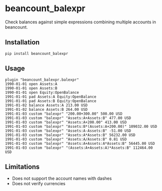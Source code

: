 # beancount_balexpr
Check balances against simple expressions combining multiple accounts in beancount.

## Installation

```
pip install beancount_balexpr
```

## Usage

```
plugin "beancount_balexpr.balexpr"
1990-01-01 open Assets:A
1990-01-01 open Assets:B
1990-01-01 open Equity:OpenBalance
1991-01-01 pad Assets:A Equity:OpenBalance
1991-01-01 pad Assets:B Equity:OpenBalance
1991-01-02 balance Assets:A 213.00 USD
1991-01-02 balance Assets:B 264.00 USD
1991-01-03 custom "balexpr" "200.00+300.00" 500.00 USD
1991-01-03 custom "balexpr" "Assets:A+Assets:B" 477.00 USD
1991-01-03 custom "balexpr" "Assets:A+200.00" 413.00 USD
1991-01-03 custom "balexpr" "Assets:B*(Assets:A+200.00)" 109032.00 USD
1991-01-03 custom "balexpr" "Assets:A-Assets:B" -51.00 USD
1991-01-03 custom "balexpr" "Assets:A*Assets:B" 56232.00 USD
1991-01-03 custom "balexpr" "Assets:A/Assets:B" 0.81 USD
1991-01-03 custom "balexpr" "Assets:A+Assets:A*Assets:B" 56445.00 USD
1991-01-03 custom "balexpr" "(Assets:A+Assets:A)*Assets:B" 112464.00 USD
```

## Limitations

* Does not support the account names with dashes
* Does not verify currencies
